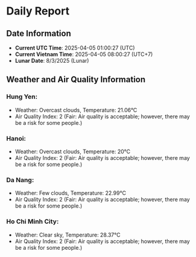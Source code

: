 # Daily Report
## Date Information
- **Current UTC Time**: 2025-04-05 01:00:27 (UTC)
- **Current Vietnam Time**: 2025-04-05 08:00:27 (UTC+7)
- **Lunar Date**: 8/3/2025 (Lunar)

## Weather and Air Quality Information

### Hung Yen:
- Weather: Overcast clouds, Temperature: 21.06°C
- Air Quality Index: 2 (Fair: Air quality is acceptable; however, there may be a risk for some people.)

### Hanoi:
- Weather: Overcast clouds, Temperature: 20°C
- Air Quality Index: 2 (Fair: Air quality is acceptable; however, there may be a risk for some people.)

### Da Nang:
- Weather: Few clouds, Temperature: 22.99°C
- Air Quality Index: 2 (Fair: Air quality is acceptable; however, there may be a risk for some people.)

### Ho Chi Minh City:
- Weather: Clear sky, Temperature: 28.37°C
- Air Quality Index: 2 (Fair: Air quality is acceptable; however, there may be a risk for some people.)
